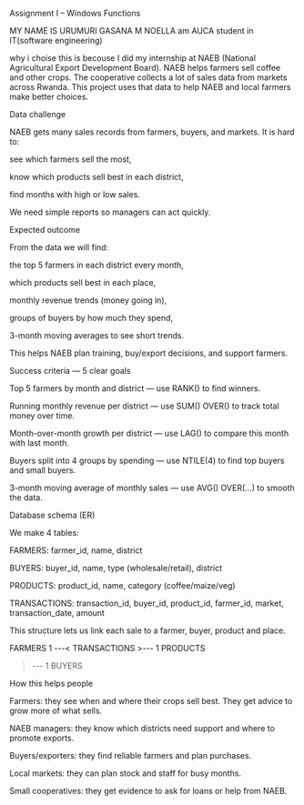 Assignment I – Windows Functions

MY NAME IS URUMURI GASANA M NOELLA am AUCA student in IT(software engineering)

why i choise this is becouse I did my internship at NAEB (National Agricultural Export Development Board). NAEB helps farmers sell coffee and other crops. The cooperative collects a lot of sales data from markets across Rwanda. This project uses that data to help NAEB and local farmers make better choices.

Data challenge

NAEB gets many sales records from farmers, buyers, and markets. It is hard to:

see which farmers sell the most,

know which products sell best in each district,

find months with high or low sales.

We need simple reports so managers can act quickly.

Expected outcome

From the data we will find:

the top 5 farmers in each district every month,

which products sell best in each place,

monthly revenue trends (money going in),

groups of buyers by how much they spend,

3-month moving averages to see short trends.

This helps NAEB plan training, buy/export decisions, and support farmers.

Success criteria — 5 clear goals

Top 5 farmers by month and district — use RANK() to find winners.

Running monthly revenue per district — use SUM() OVER() to track total money over time.

Month-over-month growth per district — use LAG() to compare this month with last month.

Buyers split into 4 groups by spending — use NTILE(4) to find top buyers and small buyers.

3-month moving average of monthly sales — use AVG() OVER(...) to smooth the data.

Database schema (ER)

We make 4 tables:

FARMERS: farmer_id, name, district

BUYERS: buyer_id, name, type (wholesale/retail), district

PRODUCTS: product_id, name, category (coffee/maize/veg)

TRANSACTIONS: transaction_id, buyer_id, product_id, farmer_id, market, transaction_date, amount

This structure lets us link each sale to a farmer, buyer, product and place.

FARMERS 1 ---< TRANSACTIONS >--- 1 PRODUCTS
>--- 1 BUYERS

How this helps people

Farmers: they see when and where their crops sell best. They get advice to grow more of what sells.

NAEB managers: they know which districts need support and where to promote exports.

Buyers/exporters: they find reliable farmers and plan purchases.

Local markets: they can plan stock and staff for busy months.

Small cooperatives: they get evidence to ask for loans or help from NAEB.
